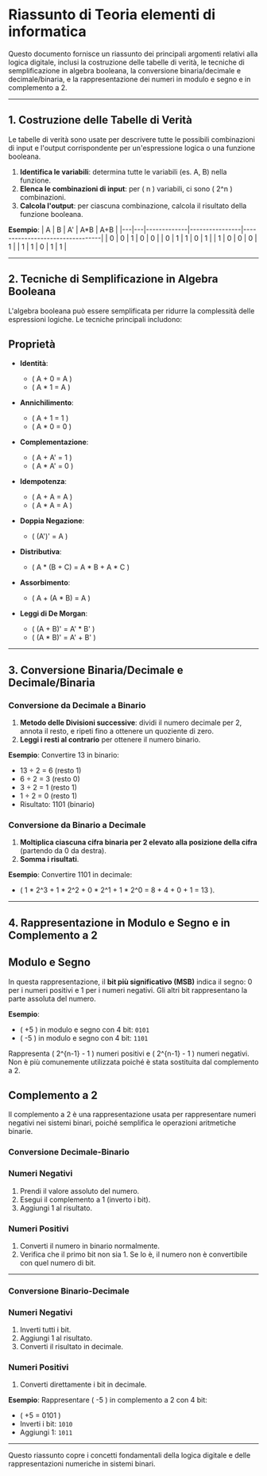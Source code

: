 
# Riassunto di Teoria elementi di informatica

Questo documento fornisce un riassunto dei principali argomenti relativi alla logica digitale, inclusi la costruzione delle tabelle di verità,
le tecniche di semplificazione in algebra booleana, la conversione binaria/decimale e decimale/binaria, e la rappresentazione dei numeri in modulo e segno e in complemento a 2.

---

## 1. Costruzione delle Tabelle di Verità
Le tabelle di verità sono usate per descrivere tutte le possibili combinazioni di input e l'output corrispondente per un'espressione logica o una funzione booleana.

1. **Identifica le variabili**: determina tutte le variabili (es. A, B) nella funzione.
2. **Elenca le combinazioni di input**: per \( n \) variabili, ci sono \( 2^n \) combinazioni.
3. **Calcola l'output**: per ciascuna combinazione, calcola il risultato della funzione booleana.
   
**Esempio**:
| A | B |       A'    |      A*B       |               A+B               |
|---|---|-------------|----------------|---------------------------------|
| 0 | 0 | 1           | 0              | 0                               |
| 0 | 1 | 1           | 0              | 1                               |
| 1 | 0 | 0           | 0              | 1                               |
| 1 | 1 | 0           | 1              | 1                               |

---

## 2. Tecniche di Semplificazione in Algebra Booleana

L'algebra booleana può essere semplificata per ridurre la complessità delle espressioni logiche. Le tecniche principali includono:

## Proprietà
- **Identità**:
  - \( A + 0 = A \)
  - \( A * 1 = A \)
  
- **Annichilimento**:
  - \( A + 1 = 1 \)
  - \( A * 0 = 0 \)
  
- **Complementazione**:
  - \( A +  A' = 1 \)
  - \( A *  A' = 0 \)

- **Idempotenza**:
  - \( A + A = A \)
  - \( A * A = A \)

- **Doppia Negazione**:
  - \( (A')' = A \)

- **Distributiva**:
  - \( A * (B + C) = A * B + A * C \)

- **Assorbimento**:
  - \( A + (A * B) = A \)

- **Leggi di De Morgan**:
  - \(  (A + B)' =  A' * B' \)
  - \(  (A * B)' =  A' + B' \)

---

## 3. Conversione Binaria/Decimale e Decimale/Binaria

### Conversione da Decimale a Binario
1. **Metodo delle Divisioni successive**: dividi il numero decimale per 2, annota il resto, e ripeti fino a ottenere un quoziente di zero. 
2. **Leggi i resti al contrario** per ottenere il numero binario.

**Esempio**: Convertire 13 in binario:
   - 13 ÷ 2 = 6 (resto 1)
   - 6 ÷ 2 = 3 (resto 0)
   - 3 ÷ 2 = 1 (resto 1)
   - 1 ÷ 2 = 0 (resto 1)
   - Risultato: 1101 (binario)

### Conversione da Binario a Decimale
1. **Moltiplica ciascuna cifra binaria per 2 elevato alla posizione della cifra** (partendo da 0 da destra).
2. **Somma i risultati**.

**Esempio**: Convertire 1101 in decimale:
   - \( 1 * 2^3 + 1 * 2^2 + 0 * 2^1 + 1 * 2^0 = 8 + 4 + 0 + 1 = 13 \).

---

## 4. Rappresentazione in Modulo e Segno e in Complemento a 2

## Modulo e Segno
In questa rappresentazione, il **bit più significativo (MSB)** indica il segno: 0 per i numeri positivi e 1 per i numeri negativi. Gli altri bit rappresentano la parte assoluta del numero.

**Esempio**:
   - \( +5 \) in modulo e segno con 4 bit: `0101`
   - \( -5 \) in modulo e segno con 4 bit: `1101`

 Rappresenta \( 2^{n-1} - 1 \) numeri positivi e \( 2^{n-1} - 1 \) numeri negativi.
 Non è più comunemente utilizzata poiché è stata sostituita dal complemento a 2.


## Complemento a 2
Il complemento a 2 è una rappresentazione usata per rappresentare numeri negativi nei sistemi binari, poiché semplifica le operazioni aritmetiche binarie.

### Conversione Decimale-Binario

### Numeri Negativi
1. Prendi il valore assoluto del numero.
2. Esegui il complemento a 1 (inverto i bit).
3. Aggiungi 1 al risultato.

### Numeri Positivi
1. Converti il numero in binario normalmente.
2. Verifica che il primo bit non sia 1. Se lo è, il numero non è convertibile con quel numero di bit.

---

### Conversione Binario-Decimale

### Numeri Negativi
1. Inverti tutti i bit.
2. Aggiungi 1 al risultato.
3. Converti il risultato in decimale.

### Numeri Positivi
1. Converti direttamente i bit in decimale.

**Esempio**: Rappresentare \( -5 \) in complemento a 2 con 4 bit:
   - \( +5 = 0101 \)
   - Inverti i bit: `1010`
   - Aggiungi 1: `1011`

---

Questo riassunto copre i concetti fondamentali della logica digitale e delle rappresentazioni numeriche in sistemi binari.
```

